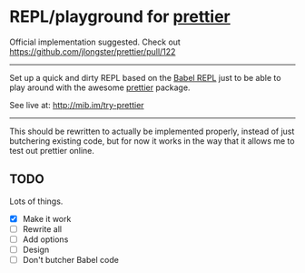 # REPL/playground for [prettier](https://github.com/jlongster/prettier)

Official implementation suggested. Check out https://github.com/jlongster/prettier/pull/122

---

Set up a quick and dirty REPL based on the [Babel REPL](https://github.com/babel/babel.github.io)
just to be able to play around with the awesome [prettier](https://github.com/jlongster/prettier) package.

See live at: http://mib.im/try-prettier

---

This should be rewritten to actually be implemented properly, instead of just butchering existing code, but for now it works in the way that it allows me to test out prettier online.

## TODO

Lots of things.

- [x] Make it work
- [ ] Rewrite all
- [ ] Add options
- [ ] Design
- [ ] Don't butcher Babel code
